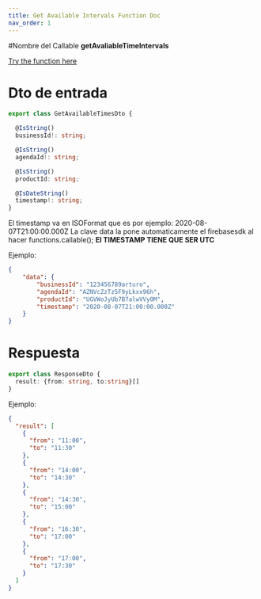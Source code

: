 ```yaml
---
title: Get Available Intervals Function Doc
nav_order: 1
---
```


#Nombre del Callable
**getAvaliableTimeIntervals**

[Try the function here](https://europe-west1-rigel-admin.cloudfunctions.net/getAvaliableTimeIntervals)


# Dto de entrada
```ts
export class GetAvailableTimesDto {

  @IsString()
  businessId!: string;

  @IsString()
  agendaId!: string;

  @IsString()
  productId: string;

  @IsDateString()
  timestamp!: string;
}

```

El timestamp va en ISOFormat que es por ejemplo: 2020-08-07T21:00:00.000Z
La clave data la pone automaticamente el firebasesdk al hacer functions.callable();
<b> El TIMESTAMP TIENE QUE SER UTC </b>

Ejemplo:
```json
{
	"data": {
		"businessId": "123456789arturo",
		"agendaId": "AZNVcZzTz5F9yLkxx96h",
		"productId": "UGVWoJyUb7B7alwVVy0M",
		"timestamp": "2020-08-07T21:00:00.000Z"
	}
}
```

# Respuesta

```ts
export class ResponseDto {
  result: {from: string, to:string}[]
}

```

Ejemplo:

````json
{
  "result": [
    {
      "from": "11:00",
      "to": "11:30"
    },
    {
      "from": "14:00",
      "to": "14:30"
    },
    {
      "from": "14:30",
      "to": "15:00"
    },
    {
      "from": "16:30",
      "to": "17:00"
    },
    {
      "from": "17:00",
      "to": "17:30"
    }
  ]
}
````

